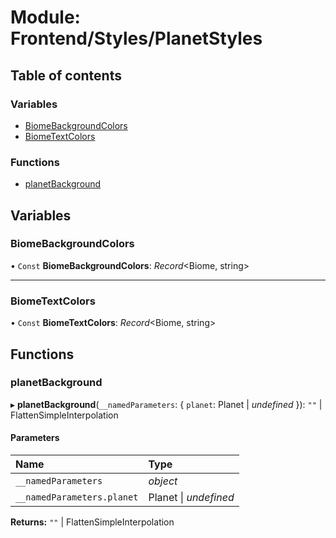 # Module: Frontend/Styles/PlanetStyles

## Table of contents

### Variables

- [BiomeBackgroundColors](frontend_styles_planetstyles.md#biomebackgroundcolors)
- [BiomeTextColors](frontend_styles_planetstyles.md#biometextcolors)

### Functions

- [planetBackground](frontend_styles_planetstyles.md#planetbackground)

## Variables

### BiomeBackgroundColors

• `Const` **BiomeBackgroundColors**: _Record_<Biome, string\>

---

### BiomeTextColors

• `Const` **BiomeTextColors**: _Record_<Biome, string\>

## Functions

### planetBackground

▸ **planetBackground**(`__namedParameters`: { `planet`: Planet \| _undefined_ }): `""` \| FlattenSimpleInterpolation

#### Parameters

| Name                       | Type                  |
| :------------------------- | :-------------------- |
| `__namedParameters`        | _object_              |
| `__namedParameters.planet` | Planet \| _undefined_ |

**Returns:** `""` \| FlattenSimpleInterpolation
